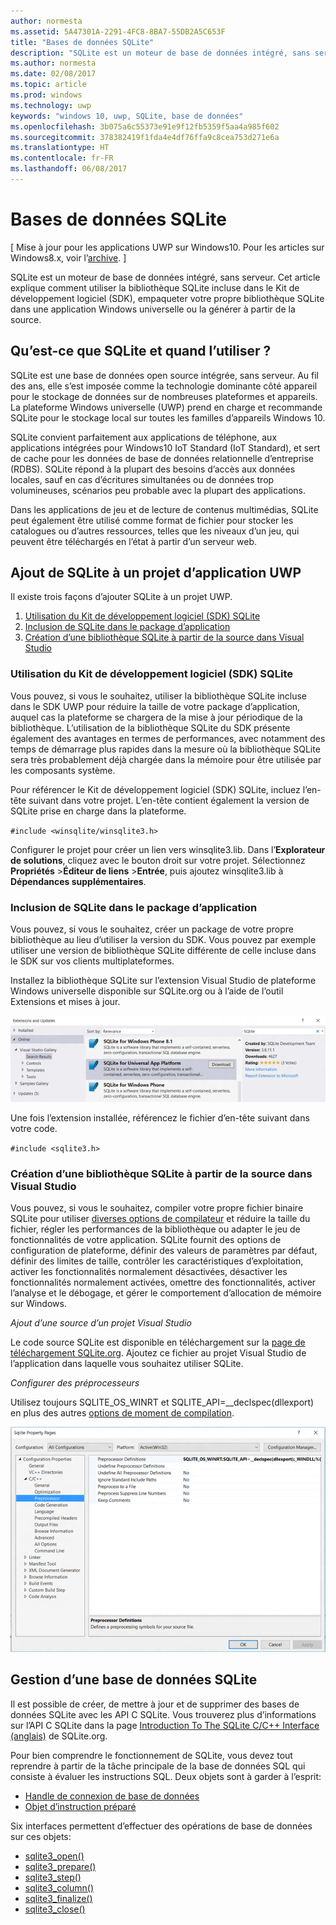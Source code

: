 ```yaml
---
author: normesta
ms.assetid: 5A47301A-2291-4FC8-8BA7-55DB2A5C653F
title: "Bases de données SQLite"
description: "SQLite est un moteur de base de données intégré, sans serveur. Cet article explique comment utiliser la bibliothèque SQLite incluse dans le Kit de développement logiciel (SDK), empaqueter votre propre bibliothèque SQLite dans une application Windows universelle ou la générer à partir de la source."
ms.author: normesta
ms.date: 02/08/2017
ms.topic: article
ms.prod: windows
ms.technology: uwp
keywords: "windows 10, uwp, SQLite, base de données"
ms.openlocfilehash: 3b075a6c55373e91e9f12fb5359f5aa4a985f602
ms.sourcegitcommit: 378382419f1fda4e4df76ffa9c8cea753d271e6a
ms.translationtype: HT
ms.contentlocale: fr-FR
ms.lasthandoff: 06/08/2017
---
```

# <a name="sqlite-databases"></a>Bases de données SQLite

\[ Mise à jour pour les applications UWP sur Windows10. Pour les articles sur Windows8.x, voir l’[archive](http://go.microsoft.com/fwlink/p/?linkid=619132). \]


SQLite est un moteur de base de données intégré, sans serveur. Cet article explique comment utiliser la bibliothèque SQLite incluse dans le Kit de développement logiciel (SDK), empaqueter votre propre bibliothèque SQLite dans une application Windows universelle ou la générer à partir de la source.

## <a name="what-sqlite-is-and-when-to-use-it"></a>Qu’est-ce que SQLite et quand l’utiliser ?

SQLite est une base de données open source intégrée, sans serveur. Au fil des ans, elle s’est imposée comme la technologie dominante côté appareil pour le stockage de données sur de nombreuses plateformes et appareils. La plateforme Windows universelle (UWP) prend en charge et recommande SQLite pour le stockage local sur toutes les familles d’appareils Windows 10.

SQLite convient parfaitement aux applications de téléphone, aux applications intégrées pour Windows10 IoT Standard (IoT Standard), et sert de cache pour les données de base de données relationnelle d’entreprise (RDBS). SQLite répond à la plupart des besoins d’accès aux données locales, sauf en cas d’écritures simultanées ou de données trop volumineuses, scénarios peu probable avec la plupart des applications.

Dans les applications de jeu et de lecture de contenus multimédias, SQLite peut également être utilisé comme format de fichier pour stocker les catalogues ou d’autres ressources, telles que les niveaux d’un jeu, qui peuvent être téléchargés en l’état à partir d’un serveur web.

## <a name="adding-sqlite-to-a-uwp-app-project"></a>Ajout de SQLite à un projet d’application UWP

Il existe trois façons d’ajouter SQLite à un projet UWP.

1.  [Utilisation du Kit de développement logiciel (SDK) SQLite](#using-the-sdk-sqlite)
2.  [Inclusion de SQLite dans le package d’application](#including-sqlite-in-the-app-package)
3.  [Création d’une bibliothèque SQLite à partir de la source dans Visual Studio](#building-sqlite-from-source-in-visual-studio)

### <a name="using-the-sdk-sqlite"></a>Utilisation du Kit de développement logiciel (SDK) SQLite

Vous pouvez, si vous le souhaitez, utiliser la bibliothèque SQLite incluse dans le SDK UWP pour réduire la taille de votre package d’application, auquel cas la plateforme se chargera de la mise à jour périodique de la bibliothèque. L’utilisation de la bibliothèque SQLite du SDK présente également des avantages en termes de performances, avec notamment des temps de démarrage plus rapides dans la mesure où la bibliothèque SQLite sera très probablement déjà chargée dans la mémoire pour être utilisée par les composants système.

Pour référencer le Kit de développement logiciel (SDK) SQLite, incluez l’en-tête suivant dans votre projet. L’en-tête contient également la version de SQLite prise en charge dans la plateforme.

`#include <winsqlite/winsqlite3.h>`

Configurer le projet pour créer un lien vers winsqlite3.lib. Dans l’**Explorateur de solutions**, cliquez avec le bouton droit sur votre projet. Sélectionnez **Propriétés** &gt;**Éditeur de liens** &gt;**Entrée**, puis ajoutez winsqlite3.lib à **Dépendances supplémentaires**.

### <a name="including-sqlite-in-the-app-package"></a>Inclusion de SQLite dans le package d’application

Vous pouvez, si vous le souhaitez, créer un package de votre propre bibliothèque au lieu d’utiliser la version du SDK. Vous pouvez par exemple utiliser une version de bibliothèque SQLite différente de celle incluse dans le SDK sur vos clients multiplateformes.

Installez la bibliothèque SQLite sur l’extension Visual Studio de plateforme Windows universelle disponible sur SQLite.org ou à l’aide de l’outil Extensions et mises à jour.

![Écran Extensions et mises à jour](./images/extensions-and-updates.png)

Une fois l’extension installée, référencez le fichier d’en-tête suivant dans votre code.

`#include <sqlite3.h>`

### <a name="building-sqlite-from-source-in-visual-studio"></a>Création d’une bibliothèque SQLite à partir de la source dans Visual Studio

Vous pouvez, si vous le souhaitez, compiler votre propre fichier binaire SQLite pour utiliser [diverses options de compilateur](http://www.sqlite.org/compile.html) et réduire la taille du fichier, régler les performances de la bibliothèque ou adapter le jeu de fonctionnalités de votre application. SQLite fournit des options de configuration de plateforme, définir des valeurs de paramètres par défaut, définir des limites de taille, contrôler les caractéristiques d’exploitation, activer les fonctionnalités normalement désactivées, désactiver les fonctionnalités normalement activées, omettre des fonctionnalités, activer l’analyse et le débogage, et gérer le comportement d’allocation de mémoire sur Windows.

*Ajout d’une source d’un projet Visual Studio*

Le code source SQLite est disponible en téléchargement sur la [page de téléchargement SQLite.org](https://www.sqlite.org/download.html). Ajoutez ce fichier au projet Visual Studio de l’application dans laquelle vous souhaitez utiliser SQLite.

*Configurer des préprocesseurs*

Utilisez toujours SQLITE\_OS\_WINRT et SQLITE\_API=\_\_declspec(dllexport) en plus des autres [options de moment de compilation](http://www.sqlite.org/compile.html).

![Écran Pages de propriétés SQLite](./images/property-pages.png)

## <a name="managing-a-sqlite-database"></a>Gestion d’une base de données SQLite

Il est possible de créer, de mettre à jour et de supprimer des bases de données SQLite avec les API C SQLite. Vous trouverez plus d’informations sur l’API C SQLite dans la page [Introduction To The SQLite C/C++ Interface (anglais)](http://www.sqlite.org/cintro.html) de SQLite.org.

Pour bien comprendre le fonctionnement de SQLite, vous devez tout reprendre à partir de la tâche principale de la base de données SQL qui consiste à évaluer les instructions SQL. Deux objets sont à garder à l’esprit:

-   [Handle de connexion de base de données](https://www.sqlite.org/c3ref/sqlite3.html)
-   [Objet d’instruction préparé](https://www.sqlite.org/c3ref/stmt.html)

Six interfaces permettent d’effectuer des opérations de base de données sur ces objets:

-   [sqlite3\_open()](https://web.archive.org/web/20141228070025/http:/www.sqlite.org/c3ref/open.html)
-   [sqlite3\_prepare()](https://web.archive.org/web/20141228070025/http:/www.sqlite.org/c3ref/prepare.html)
-   [sqlite3\_step()](https://web.archive.org/web/20141228070025/http:/www.sqlite.org/c3ref/step.html)
-   [sqlite3\_column()](https://web.archive.org/web/20141228070025/http:/www.sqlite.org/c3ref/column_blob.html)
-   [sqlite3\_finalize()](https://web.archive.org/web/20141228070025/http:/www.sqlite.org/c3ref/finalize.html)
-   [sqlite3\_close()](https://web.archive.org/web/20141228070025/http:/www.sqlite.org/c3ref/close.html)

 

 
